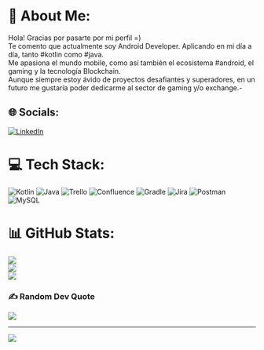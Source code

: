 # 💫 About Me:
Hola! Gracias por pasarte por mi perfil =)<br>Te comento que actualmente soy Android Developer. Aplicando en mi día a día, tanto #kotlin como #java.<br>Me apasiona el mundo mobile, como así también el ecosistema #android, el gaming y la tecnología Blockchain.<br>Aunque siempre estoy ávido de proyectos desafiantes y superadores, en un futuro me gustaría poder dedicarme al sector de gaming y/o exchange.-


## 🌐 Socials:
[![LinkedIn](https://img.shields.io/badge/LinkedIn-%230077B5.svg?logo=linkedin&logoColor=white)](https://linkedin.com/in/scerdan) 

# 💻 Tech Stack:
![Kotlin](https://img.shields.io/badge/kotlin-%230095D5.svg?style=for-the-badge&logo=kotlin&logoColor=white) ![Java](https://img.shields.io/badge/java-%23ED8B00.svg?style=for-the-badge&logo=java&logoColor=white) ![Trello](https://img.shields.io/badge/Trello-%23026AA7.svg?style=for-the-badge&logo=Trello&logoColor=white) ![Confluence](https://img.shields.io/badge/confluence-%23172BF4.svg?style=for-the-badge&logo=confluence&logoColor=white) ![Gradle](https://img.shields.io/badge/Gradle-02303A.svg?style=for-the-badge&logo=Gradle&logoColor=white) ![Jira](https://img.shields.io/badge/jira-%230A0FFF.svg?style=for-the-badge&logo=jira&logoColor=white) ![Postman](https://img.shields.io/badge/Postman-FF6C37?style=for-the-badge&logo=postman&logoColor=white) ![MySQL](https://img.shields.io/badge/mysql-%2300f.svg?style=for-the-badge&logo=mysql&logoColor=white)
# 📊 GitHub Stats:
![](https://github-readme-stats.vercel.app/api?username=scerdan&theme=dark&hide_border=false&include_all_commits=false&count_private=false)<br/>
![](https://github-readme-streak-stats.herokuapp.com/?user=scerdan&theme=dark&hide_border=false)<br/>
![](https://github-readme-stats.vercel.app/api/top-langs/?username=scerdan&theme=dark&hide_border=false&include_all_commits=false&count_private=false&layout=compact)

### ✍️ Random Dev Quote
![](https://quotes-github-readme.vercel.app/api?type=horizontal&theme=radical)

---
[![](https://visitcount.itsvg.in/api?id=scerdan&icon=0&color=1)](https://visitcount.itsvg.in)

